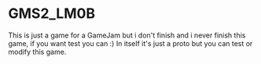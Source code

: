 # GMS2_LM0B
This is just a game for a GameJam but i don't finish and i never finish this game, if you want test you can :)
In itself it's just a proto but you can test or modify this game.
